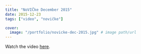 ```yaml
---
title: "NoVIČke December 2015"
date: 2015-12-23
tags: ["video", "novičke"]

cover:
  image: "/portfolio/novicke-dec-2015.jpg" # image path/url
---
```


Watch the video [here](https://www.youtube.com/watch?v=STClY5UBDpI).
